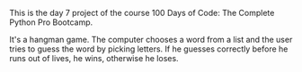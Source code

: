 This is the day 7 project of the course 100 Days of Code: The Complete Python Pro Bootcamp.

It's a hangman game. The computer chooses a word from a list and the user tries to guess the word by picking letters. If he guesses correctly before he runs out of lives, he wins, otherwise he loses.

